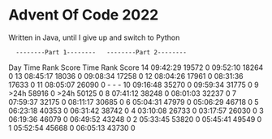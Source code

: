 # Advent Of Code 2022

Written in Java, until I give up and switch to Python

      --------Part 1--------   --------Part 2--------
Day       Time   Rank  Score       Time   Rank  Score
 14   09:42:29  19572      0   09:52:10  18264      0
 13   08:45:17  18036      0   09:08:34  17258      0
 12   08:04:26  17961      0   08:31:36  17633      0
 11   08:05:07  26090      0          -      -      -
 10   09:16:48  35270      0   09:59:34  31775      0
  9       >24h  58916      0       >24h  50125      0
  8   07:41:12  38248      0   08:01:03  32237      0
  7   07:59:37  32175      0   08:11:17  30685      0
  6   05:04:31  47979      0   05:06:29  46718      0
  5   06:23:18  40353      0   06:31:42  38742      0
  4   03:10:08  26733      0   03:17:57  26030      0
  3   06:19:36  46079      0   06:49:52  43248      0
  2   05:33:45  53820      0   05:45:41  49549      0
  1   05:52:54  45668      0   06:05:13  43730      0

